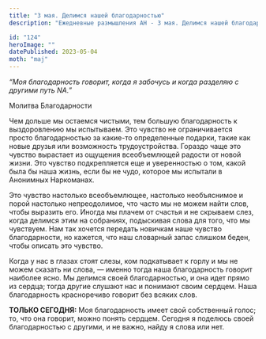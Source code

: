 ```yaml
---
title: "3 мая. Делимся нашей благодарностью"
description: "Ежедневные размышления АН - 3 мая. Делимся нашей благодарностью"

id: "124"
heroImage: ""
datePublished: 2023-05-04
moth: "maj"
---
```


_“Моя благодарность говорит, когда я забочусь и когда разделяю с другими путь
NA.”_

Молитва Благодарности

Чем дольше мы остаемся чистыми, тем большую благодарность к выздоровлению мы
испытываем. Это чувство не ограничивается просто благодарностью за какие-то
определенные подарки, такие как новые друзья или возможность трудоустройства.
Гораздо чаще это чувство вырастает из ощущения всеобъемлющей радости от новой
жизни. Это чувство подкрепляется еще и уверенностью о том, какой была бы наша
жизнь, если бы не чудо, которое мы испытали в Анонимных Наркоманах.

Это чувство настолько всеобъемлющее, настолько необъяснимое и порой настолько
непреодолимое, что часто мы не можем найти слов, чтобы выразить его. Иногда мы
плачем от счастья и не скрываем слез, когда делимся этим на собраниях,
подыскивая слова для того, что мы чувствуем. Нам так хочется передать новичкам
наше чувство благодарности, но кажется, что наш словарный запас слишком беден,
чтобы описать это чувство.

Когда у нас в глазах стоят слезы, ком подкатывает к горлу и мы не можем
сказать ни слова, — именно тогда наша благодарность говорит наиболее ясно. Мы
делимся своей благодарностью, и она идет прямо из сердца; тогда другие слушают
нас и понимают своим сердцем. Наша благодарность красноречиво говорит без
всяких слов.

**ТОЛЬКО СЕГОДНЯ:** Моя благодарность имеет свой собственный голос; то, что
она говорит, можно понять сердцем. Сегодня я поделюсь своей благодарностью с
другими, и не важно, найду я слова или нет.
